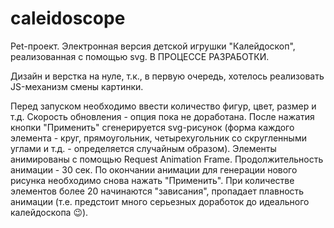 # caleidoscope

Pet-проект. Электронная версия детской игрушки "Калейдоскоп", реализованная с помощью svg. В ПРОЦЕССЕ РАЗРАБОТКИ. 

Дизайн и верстка на нуле, т.к., в первую очередь, хотелось реализовать JS-механизм смены картинки. 

Перед запуском необходимо ввести количество фигур, цвет, размер и т.д. Скорость обновления - опция пока не доработана. После нажатия кнопки "Применить" сгенерируется svg-рисунок (форма каждого элемента - круг, прямоугольник, четырехугольник со скругленными углами и т.д. - определяется случайным образом). Элементы анимированы с помощью Request Animation Frame. Продолжительность анимации - 30 сек. По окончании анимации для генерации нового рисунка необходимо снова нажать "Применить". При количестве элементов более 20 начинаются "зависания", пропадает плавность анимации (т.е. предстоит много серьезных доработок до идеального калейдоскопа 😉).

